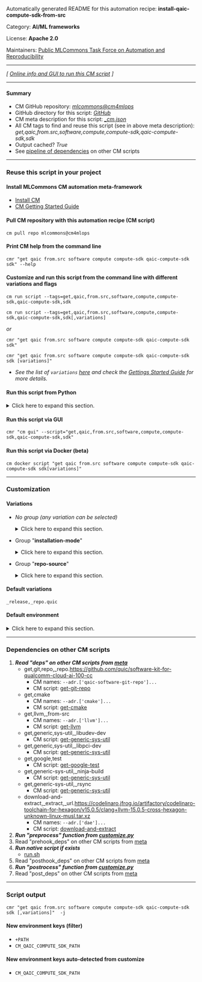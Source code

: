 Automatically generated README for this automation recipe: **install-qaic-compute-sdk-from-src**

Category: **AI/ML frameworks**

License: **Apache 2.0**

Maintainers: [Public MLCommons Task Force on Automation and Reproducibility](https://github.com/mlcommons/ck/blob/master/docs/taskforce.md)

---
*[ [Online info and GUI to run this CM script](https://access.cknowledge.org/playground/?action=scripts&name=install-qaic-compute-sdk-from-src,9701bdda97fa4045) ]*

---
#### Summary

* CM GitHub repository: *[mlcommons@cm4mlops](https://github.com/mlcommons/cm4mlops/tree/dev)*
* GitHub directory for this script: *[GitHub](https://github.com/mlcommons/cm4mlops/tree/dev/script/install-qaic-compute-sdk-from-src)*
* CM meta description for this script: *[_cm.json](_cm.json)*
* All CM tags to find and reuse this script (see in above meta description): *get,qaic,from.src,software,compute,compute-sdk,qaic-compute-sdk,sdk*
* Output cached? *True*
* See [pipeline of dependencies](#dependencies-on-other-cm-scripts) on other CM scripts


---
### Reuse this script in your project

#### Install MLCommons CM automation meta-framework

* [Install CM](https://access.cknowledge.org/playground/?action=install)
* [CM Getting Started Guide](https://github.com/mlcommons/ck/blob/master/docs/getting-started.md)

#### Pull CM repository with this automation recipe (CM script)

```cm pull repo mlcommons@cm4mlops```

#### Print CM help from the command line

````cmr "get qaic from.src software compute compute-sdk qaic-compute-sdk sdk" --help````

#### Customize and run this script from the command line with different variations and flags

`cm run script --tags=get,qaic,from.src,software,compute,compute-sdk,qaic-compute-sdk,sdk`

`cm run script --tags=get,qaic,from.src,software,compute,compute-sdk,qaic-compute-sdk,sdk[,variations] `

*or*

`cmr "get qaic from.src software compute compute-sdk qaic-compute-sdk sdk"`

`cmr "get qaic from.src software compute compute-sdk qaic-compute-sdk sdk [variations]" `


* *See the list of `variations` [here](#variations) and check the [Gettings Started Guide](https://github.com/mlcommons/ck/blob/dev/docs/getting-started.md) for more details.*

#### Run this script from Python

<details>
<summary>Click here to expand this section.</summary>

```python

import cmind

r = cmind.access({'action':'run'
                  'automation':'script',
                  'tags':'get,qaic,from.src,software,compute,compute-sdk,qaic-compute-sdk,sdk'
                  'out':'con',
                  ...
                  (other input keys for this script)
                  ...
                 })

if r['return']>0:
    print (r['error'])

```

</details>


#### Run this script via GUI

```cmr "cm gui" --script="get,qaic,from.src,software,compute,compute-sdk,qaic-compute-sdk,sdk"```

#### Run this script via Docker (beta)

`cm docker script "get qaic from.src software compute compute-sdk qaic-compute-sdk sdk[variations]" `

___
### Customization


#### Variations

  * *No group (any variation can be selected)*
    <details>
    <summary>Click here to expand this section.</summary>

    * `_branch.#`
      - Environment variables:
        - *CM_GIT_CHECKOUT*: `#`
      - Workflow:

    </details>


  * Group "**installation-mode**"
    <details>
    <summary>Click here to expand this section.</summary>

    * `_debug`
      - Environment variables:
        - *CM_QAIC_COMPUTE_SDK_INSTALL_MODE*: `debug`
      - Workflow:
    * **`_release`** (default)
      - Environment variables:
        - *CM_QAIC_COMPUTE_SDK_INSTALL_MODE*: `release`
      - Workflow:
    * `_release-assert`
      - Environment variables:
        - *CM_QAIC_COMPUTE_SDK_INSTALL_MODE*: `release-assert`
      - Workflow:

    </details>


  * Group "**repo-source**"
    <details>
    <summary>Click here to expand this section.</summary>

    * `_repo.#`
      - Environment variables:
        - *CM_GIT_URL*: `#`
      - Workflow:
    * **`_repo.quic`** (default)
      - Environment variables:
        - *CM_GIT_URL*: `https://github.com/quic/software-kit-for-qualcomm-cloud-ai-100-cc`
      - Workflow:

    </details>


#### Default variations

`_release,_repo.quic`
#### Default environment

<details>
<summary>Click here to expand this section.</summary>

These keys can be updated via `--env.KEY=VALUE` or `env` dictionary in `@input.json` or using script flags.


</details>

___
### Dependencies on other CM scripts


  1. ***Read "deps" on other CM scripts from [meta](https://github.com/mlcommons/cm4mlops/tree/dev/script/install-qaic-compute-sdk-from-src/_cm.json)***
     * get,git,repo,_repo.https://github.com/quic/software-kit-for-qualcomm-cloud-ai-100-cc
       * CM names: `--adr.['qaic-software-git-repo']...`
       - CM script: [get-git-repo](https://github.com/mlcommons/cm4mlops/tree/master/script/get-git-repo)
     * get,cmake
       * CM names: `--adr.['cmake']...`
       - CM script: [get-cmake](https://github.com/mlcommons/cm4mlops/tree/master/script/get-cmake)
     * get,llvm,_from-src
       * CM names: `--adr.['llvm']...`
       - CM script: [get-llvm](https://github.com/mlcommons/cm4mlops/tree/master/script/get-llvm)
     * get,generic,sys-util,_libudev-dev
       - CM script: [get-generic-sys-util](https://github.com/mlcommons/cm4mlops/tree/master/script/get-generic-sys-util)
     * get,generic,sys-util,_libpci-dev
       - CM script: [get-generic-sys-util](https://github.com/mlcommons/cm4mlops/tree/master/script/get-generic-sys-util)
     * get,google,test
       - CM script: [get-google-test](https://github.com/mlcommons/cm4mlops/tree/master/script/get-google-test)
     * get,generic-sys-util,_ninja-build
       - CM script: [get-generic-sys-util](https://github.com/mlcommons/cm4mlops/tree/master/script/get-generic-sys-util)
     * get,generic-sys-util,_rsync
       - CM script: [get-generic-sys-util](https://github.com/mlcommons/cm4mlops/tree/master/script/get-generic-sys-util)
     * download-and-extract,_extract,_url.https://codelinaro.jfrog.io/artifactory/codelinaro-toolchain-for-hexagon/v15.0.5/clang+llvm-15.0.5-cross-hexagon-unknown-linux-musl.tar.xz
       * CM names: `--adr.['dae']...`
       - CM script: [download-and-extract](https://github.com/mlcommons/cm4mlops/tree/master/script/download-and-extract)
  1. ***Run "preprocess" function from [customize.py](https://github.com/mlcommons/cm4mlops/tree/dev/script/install-qaic-compute-sdk-from-src/customize.py)***
  1. Read "prehook_deps" on other CM scripts from [meta](https://github.com/mlcommons/cm4mlops/tree/dev/script/install-qaic-compute-sdk-from-src/_cm.json)
  1. ***Run native script if exists***
     * [run.sh](https://github.com/mlcommons/cm4mlops/tree/dev/script/install-qaic-compute-sdk-from-src/run.sh)
  1. Read "posthook_deps" on other CM scripts from [meta](https://github.com/mlcommons/cm4mlops/tree/dev/script/install-qaic-compute-sdk-from-src/_cm.json)
  1. ***Run "postrocess" function from [customize.py](https://github.com/mlcommons/cm4mlops/tree/dev/script/install-qaic-compute-sdk-from-src/customize.py)***
  1. Read "post_deps" on other CM scripts from [meta](https://github.com/mlcommons/cm4mlops/tree/dev/script/install-qaic-compute-sdk-from-src/_cm.json)

___
### Script output
`cmr "get qaic from.src software compute compute-sdk qaic-compute-sdk sdk [,variations]"  -j`
#### New environment keys (filter)

* `+PATH`
* `CM_QAIC_COMPUTE_SDK_PATH`
#### New environment keys auto-detected from customize

* `CM_QAIC_COMPUTE_SDK_PATH`